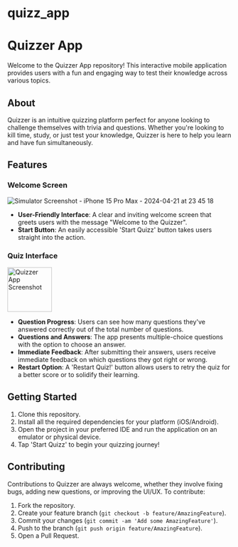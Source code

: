 # quizz_app

# Quizzer App

Welcome to the Quizzer App repository! This interactive mobile application provides users with a fun and engaging way to test their knowledge across various topics.

## About

Quizzer is an intuitive quizzing platform perfect for anyone looking to challenge themselves with trivia and questions. Whether you're looking to kill time, study, or just test your knowledge, Quizzer is here to help you learn and have fun simultaneously.

## Features

### Welcome Screen

![Simulator Screenshot - iPhone 15 Pro Max - 2024-04-21 at 23 45 18](https://github.com/madiyarzm/Quizz-App/assets/148677506/07978ef5-2592-4d0d-9004-46cf3aca9b61)

- **User-Friendly Interface**: A clear and inviting welcome screen that greets users with the message "Welcome to the Quizzer".
- **Start Button**: An easily accessible 'Start Quizz' button takes users straight into the action.

### Quiz Interface

<img src="https://github.com/madiyarzm/Quizz-App/assets/148677506/ad85d4d2-f09c-4a39-89b8-e15380a58c19" width="100" alt="Quizzer App Screenshot">


- **Question Progress**: Users can see how many questions they've answered correctly out of the total number of questions.
- **Questions and Answers**: The app presents multiple-choice questions with the option to choose an answer.
- **Immediate Feedback**: After submitting their answers, users receive immediate feedback on which questions they got right or wrong.
- **Restart Option**: A 'Restart Quiz!' button allows users to retry the quiz for a better score or to solidify their learning.

## Getting Started

1. Clone this repository.
2. Install all the required dependencies for your platform (iOS/Android).
3. Open the project in your preferred IDE and run the application on an emulator or physical device.
4. Tap 'Start Quizz' to begin your quizzing journey!

## Contributing

Contributions to Quizzer are always welcome, whether they involve fixing bugs, adding new questions, or improving the UI/UX. To contribute:

1. Fork the repository.
2. Create your feature branch (`git checkout -b feature/AmazingFeature`).
3. Commit your changes (`git commit -am 'Add some AmazingFeature'`).
4. Push to the branch (`git push origin feature/AmazingFeature`).
5. Open a Pull Request.
